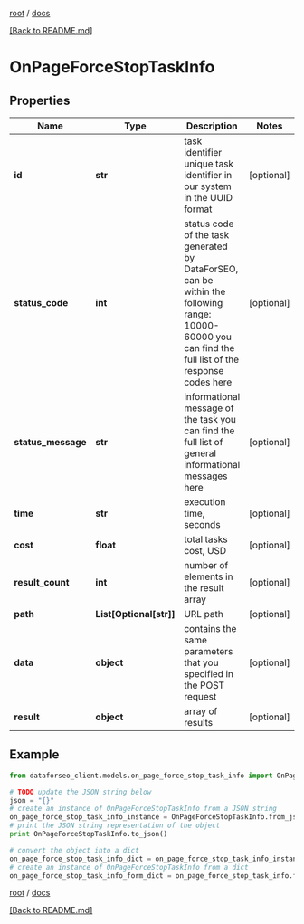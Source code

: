 [root](./../ "root") / [docs](./ "docs")

[[Back to README.md]](./../README.md "[Back to README.md]")

# OnPageForceStopTaskInfo

## Properties

Name | Type | Description | Notes
------------ | ------------- | ------------- | -------------
**id** | **str** | task identifier unique task identifier in our system in the UUID format | [optional]
**status_code** | **int** | status code of the task generated by DataForSEO, can be within the following range: 10000-60000 you can find the full list of the response codes here | [optional]
**status_message** | **str** | informational message of the task you can find the full list of general informational messages here | [optional]
**time** | **str** | execution time, seconds | [optional]
**cost** | **float** | total tasks cost, USD | [optional]
**result_count** | **int** | number of elements in the result array | [optional]
**path** | **List[Optional[str]]** | URL path | [optional]
**data** | **object** | contains the same parameters that you specified in the POST request | [optional]
**result** | **object** | array of results | [optional]

## Example

```python
from dataforseo_client.models.on_page_force_stop_task_info import OnPageForceStopTaskInfo

# TODO update the JSON string below
json = "{}"
# create an instance of OnPageForceStopTaskInfo from a JSON string
on_page_force_stop_task_info_instance = OnPageForceStopTaskInfo.from_json(json)
# print the JSON string representation of the object
print OnPageForceStopTaskInfo.to_json()

# convert the object into a dict
on_page_force_stop_task_info_dict = on_page_force_stop_task_info_instance.to_dict()
# create an instance of OnPageForceStopTaskInfo from a dict
on_page_force_stop_task_info_form_dict = on_page_force_stop_task_info.from_dict(on_page_force_stop_task_info_dict)
```

  

[root](./../ "root") / [docs](./ "docs")

[[Back to README.md]](./../README.md "[Back to README.md]")